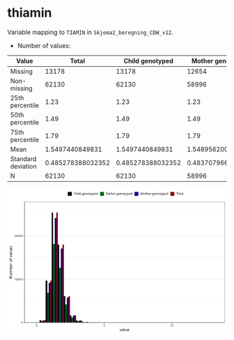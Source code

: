 # thiamin
Variable mapping to `TIAMIN` in `Skjema2_beregning_CDW_v12`.
- Number of values:

| Value | Total | Child genotyped | Mother genotyped | Father genotyped |
| ----- | ----- | --------------- | ---------------- | ---------------- |
| Missing | 13178 | 13178 | 12654 | 6217 |
| Non-missing | 62130 | 62130 | 58996 | 43867 |
| 25th percentile | 1.23 | 1.23 | 1.23 | 1.23 |
| 50th percentile | 1.49 | 1.49 | 1.49 | 1.48 |
| 75th percentile | 1.79 | 1.79 | 1.79 | 1.79 |
| Mean | 1.5497440849831 | 1.5497440849831 | 1.54895620042037 | 1.54272117993024 |
| Standard deviation | 0.485278388032352 | 0.485278388032352 | 0.483707966067706 | 0.475556130412232 |
| N | 62130 | 62130 | 58996 | 43867 |



![](thiamin_n.png)



